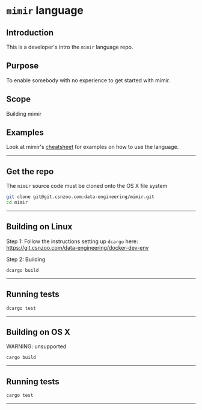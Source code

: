 # `mimir` language

## Introduction

This is a developer's intro the `mimir` language repo.

## Purpose

To enable somebody with no experience to get started with mimir.

## Scope

Building mimir

## Examples

Look at mimir's [cheatsheet](./doc/mimir.md) for examples on how to use the language.

---

## Get the repo

The `mimir` source code must be cloned onto the OS X file system

```bash
git clone git@git.csnzoo.com:data-engineering/mimir.git
cd mimir
```

---

Building on Linux
----------------

Step 1: Follow the instructions setting up `dcargo` here:
https://git.csnzoo.com/data-engineering/docker-dev-env

Step 2: Building

```shell
dcargo build
```

---

Running tests
-------------
```shell
dcargo test
```

---


Building on OS X
----------------
WARNING: unsupported

```shell
cargo build
```

---

Running tests
-------------

```shell
cargo test
```

---